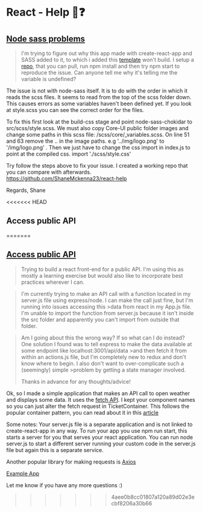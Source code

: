 # React - Help :speech_balloon::question:

## [Node sass problems](https://www.reddit.com/r/reactjs/comments/7mpcoo/can_anyone_tell_me_why_this_app_is_not_building/)

>I'm trying to figure out why this app made with create-react-app and SASS added to it, to which i added this [template](https://github.com/mrholek/CoreUI-React) won't build.
>I setup a [repo](https://github.com/borisyordanov/node-sass-bug), that you can pull, run npm install and then try npm start to reproduce the issue. Can anyone tell me why it's telling me the variable is undefined?

The issue is not with node-sass itself. It is to do with the order in which it reads the scss files. It seems to read from the top of the scss folder down. This causes errors as some variables haven't been defined yet. If you look at style.scss you can see the correct order for the files.

To fix this first look at the build-css stage and point node-sass-chokidar to src/scss/style.scss. We must also copy Core-UI public folder images and change some paths in this scss file: /scss/core/_variables.scss. On line 51 and 63 remove the .. in the image paths. e.g '../img/logo.png' to '/img/logo.png' . Then we just have to change the css import in index.js to point at the compiled css. import './scss/style.css'

Try follow the steps above to fix your issue. I created a working repo that you can compare with afterwards. https://github.com/ShaneMckenna23/react-help

Regards, Shane

<<<<<<< HEAD
## Access public API
=======
## [Access public API](https://www.reddit.com/r/reactjs/comments/7os450/trying_to_build_a_react_frontend_for_a_public_api/)

>Trying to build a react front-end for a public API. I'm using this as mostly a learning exercise but would also like to incorporate best practices wherever I can.

>I'm currently trying to make an API call with a function located in my server.js file using express/node. I can make the call just fine, but I'm running into issues accessing this >data from react in my App.js file. I'm unable to import the function from server.js because it isn't inside the src folder and apparently you can't import from outside that folder.

>Am I going about this the wrong way? If so what can I do instead? One solution I found was to tell express to make the data available at some endpoint like localhost:3001/api/data >and then fetch it from within an actions.js file, but I'm completely new to redux and don't know where to begin. I also don't want to over-complicate such a (seemingly) simple >problem by getting a state manager involved.
>
>Thanks in advance for any thoughts/advice!

Ok, so I made a simple application that makes an API call to open weather and displays some data. 
It uses the [fetch API](https://developer.mozilla.org/en-US/docs/Web/API/Fetch_API/Using_Fetch).
I kept your component names so you can just alter the fetch request in TicketContainer. This follows the popular 
container pattern, you can read about it in this [article](https://medium.com/@learnreact/container-components-c0e67432e005)

Some notes:
Your server.js file is a separate application and is not linked to create-react-app in any way. To run your app you use npm run start, this starts a server for you that serves your react application. You can run node server.js to start a different server running your custom code in the server.js file but again this is a separate service.

Another popular library for making requests is [Axios](https://github.com/axios/axios)

[Example App](https://github.com/ShaneMckenna23/react-help-2)

Let me know if you have any more questions :)











>>>>>>> 4aee0b8cc01807a120a89d02e3ecbf8206a30b66

